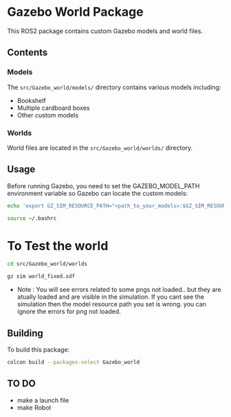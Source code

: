 # Gazebo World Package

This ROS2 package contains custom Gazebo models and world files.

## Contents

### Models
The `src/Gazebo_world/models/` directory contains various models including:
- Bookshelf
- Multiple cardboard boxes
- Other custom models

### Worlds
World files are located in the `src/Gazebo_world/worlds/` directory.

## Usage

Before running Gazebo, you need to set the GAZEBO_MODEL_PATH environment variable so Gazebo can locate the custom models:

```bash
echo 'export GZ_SIM_RESOURCE_PATH="<path_to_your_models>:$GZ_SIM_RESOURCE_PATH"' >> ~/.bashrc
```
```bash
source ~/.bashrc

```
# To Test the world

```bash
cd src/Gazebo_world/worlds
```
```bash
gz sim world_fixed.sdf
```
- Note : You will see errors related to some pngs not loaded.. but they are atually loaded and are visible in the simulation. If you cant see the simulation then the model resource path you set is wrong. you can ignore the errors for png not loaded.

## Building

To build this package:

```bash
colcon build --packages-select Gazebo_world
```
## TO DO
- make a launch file
- make Robot 